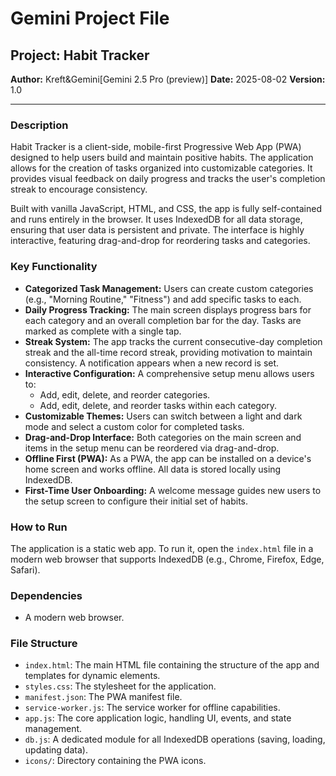 # Gemini Project File

## Project: Habit Tracker

**Author:** Kreft&Gemini[Gemini 2.5 Pro (preview)]
**Date:** 2025-08-02
**Version:** 1.0

---

### Description

Habit Tracker is a client-side, mobile-first Progressive Web App (PWA) designed to help users build and maintain positive habits. The application allows for the creation of tasks organized into customizable categories. It provides visual feedback on daily progress and tracks the user's completion streak to encourage consistency.

Built with vanilla JavaScript, HTML, and CSS, the app is fully self-contained and runs entirely in the browser. It uses IndexedDB for all data storage, ensuring that user data is persistent and private. The interface is highly interactive, featuring drag-and-drop for reordering tasks and categories.

### Key Functionality

-   **Categorized Task Management:** Users can create custom categories (e.g., "Morning Routine," "Fitness") and add specific tasks to each.
-   **Daily Progress Tracking:** The main screen displays progress bars for each category and an overall completion bar for the day. Tasks are marked as complete with a single tap.
-   **Streak System:** The app tracks the current consecutive-day completion streak and the all-time record streak, providing motivation to maintain consistency. A notification appears when a new record is set.
-   **Interactive Configuration:** A comprehensive setup menu allows users to:
    -   Add, edit, delete, and reorder categories.
    -   Add, edit, delete, and reorder tasks within each category.
-   **Customizable Themes:** Users can switch between a light and dark mode and select a custom color for completed tasks.
-   **Drag-and-Drop Interface:** Both categories on the main screen and items in the setup menu can be reordered via drag-and-drop.
-   **Offline First (PWA):** As a PWA, the app can be installed on a device's home screen and works offline. All data is stored locally using IndexedDB.
-   **First-Time User Onboarding:** A welcome message guides new users to the setup screen to configure their initial set of habits.

### How to Run

The application is a static web app. To run it, open the `index.html` file in a modern web browser that supports IndexedDB (e.g., Chrome, Firefox, Edge, Safari).

### Dependencies

-   A modern web browser.

### File Structure

-   `index.html`: The main HTML file containing the structure of the app and templates for dynamic elements.
-   `styles.css`: The stylesheet for the application.
-   `manifest.json`: The PWA manifest file.
-   `service-worker.js`: The service worker for offline capabilities.
-   `app.js`: The core application logic, handling UI, events, and state management.
-   `db.js`: A dedicated module for all IndexedDB operations (saving, loading, updating data).
-   `icons/`: Directory containing the PWA icons.
